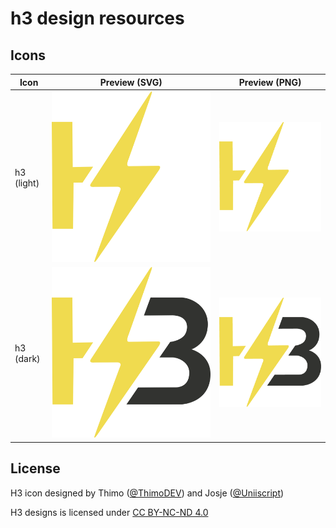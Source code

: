 # h3 design resources

## Icons

| Icon         | Preview (SVG)                                      | Preview (PNG)                                      |
|--------------|----------------------------------------------------|---------------------------------------------------|
| h3 (light)   | [![h3_light](./icons/h3_light.svg)](./icons/h3_light.svg) | [![h3_light](./icons/h3_light.png)](./icons/h3_light.png) |
| h3 (dark)    | [![h3_dark](./icons/h3_dark.svg)](./icons/h3_dark.svg)            | [![h3_dark](./icons/h3_dark.png)](./icons/h3_dark.png)           |

## License

H3 icon designed by Thimo ([@ThimoDEV](https://github.com/ThimoDEV)) and Josje ([@Uniiscript](https://github.com/Uniiscript))

<p xmlns:cc="http://creativecommons.org/ns#" xmlns:dct="http://purl.org/dc/terms/"><span property="dct:title">H3 designs</span> is licensed under <a href="https://creativecommons.org/licenses/by-nc-nd/4.0/?ref=chooser-v1" target="_blank" rel="license noopener noreferrer" style="display:inline-block;">CC BY-NC-ND 4.0<img style="height:22px!important;margin-left:3px;vertical-align:text-bottom;" src="https://mirrors.creativecommons.org/presskit/icons/cc.svg?ref=chooser-v1" alt=""><img style="height:22px!important;margin-left:3px;vertical-align:text-bottom;" src="https://mirrors.creativecommons.org/presskit/icons/by.svg?ref=chooser-v1" alt=""><img style="height:22px!important;margin-left:3px;vertical-align:text-bottom;" src="https://mirrors.creativecommons.org/presskit/icons/nc.svg?ref=chooser-v1" alt=""><img style="height:22px!important;margin-left:3px;vertical-align:text-bottom;" src="https://mirrors.creativecommons.org/presskit/icons/nd.svg?ref=chooser-v1" alt=""></a></p>
